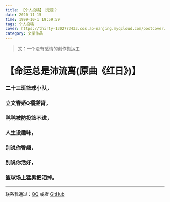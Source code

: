 ```yaml
---
title: 【个人投稿】|无题？
date: 2020-11-15
time: 1999-10-1 19:59:59
tags: 个人投稿
cover: https://thirty-1302773433.cos.ap-nanjing.myqcloud.com/postcover/1605435081817.jpg
category: 文学作品
---
```


> 文：一个没有感情的创作搬运工

# 【命运总是沛流离(原曲《红日》)】

### 二十三班篮球小队，

### 立文春娇Q福搓背，

### 鸭鸭被防投篮不进，

### 人生设趣味，

### 别说你臀翘，

### 别说你活好，

### 篮球场上猛男把泪掉。



----------------------------------------------------------------------------------------------------------------------------------------------------------------------------------------------------------------

联系我通过：[QQ](https://thirty-1302773433.cos.ap-nanjing.myqcloud.com/post/about/1601644798481_temp_qrcode_share_9993.png) 或者 [GitHub](https://github.com)  